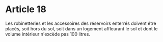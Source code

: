 # Article 18

Les robinetteries et les accessoires des réservoirs enterrés doivent être placés, soit hors du sol, soit dans un logement affleurant le sol et dont le volume intérieur n'excède pas 100 litres.
